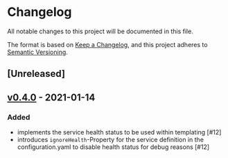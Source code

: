 # Changelog
All notable changes to this project will be documented in this file.

The format is based on [Keep a Changelog](https://keepachangelog.com/en/1.0.0/),
and this project adheres to [Semantic Versioning](https://semver.org/spec/v2.0.0.html).

## [Unreleased]
## [v0.4.0](https://github.com/cloudogu/cesapp/releases/tag/v0.4.0) - 2021-01-14
### Added
- implements the service health status to be used within templating [#12]
- introduces `ignoreHealth`-Property for the service definition in the configuration.yaml to disable health status for debug reasons [#12]
